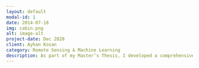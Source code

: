 ```yaml
---
layout: default
modal-id: 1
date: 2014-07-18
img: cabin.png
alt: image-alt
project-date: Dec 2020
client: Ayhan Kosan
category: Remote Sensing & Machine Learning
description: As part of my Master’s Thesis, I developed a comprehensive methodology for identifying and monitoring peatland areas in the European Alps. Peatlands are critical ecosystems that provide essential ecological services, including carbon sequestration, water regulation and habitats for distinctive flora and fauna. They act as natural carbon sinks, effectively capturing and storing significant amounts of CO₂, thus playing a crucial role in climate change mitigation. Utilizing Google Earth Engine, I pre-processed satellite imagery from Sentinel-1 (radar) and Sentinel-2 (optical) to extract relevant environmental variables essential for accurate peatland detection and monitoring. These derived datasets were analyzed through advanced statistical methods and subsequently integrated into machine learning algorithms, specifically Random Forest and Support Vector Machines, to classify, map and monitor peatland locations accurately. This approach enables effective monitoring and assessment, facilitating targeted conservation efforts and sustainable management practices.
---
```

